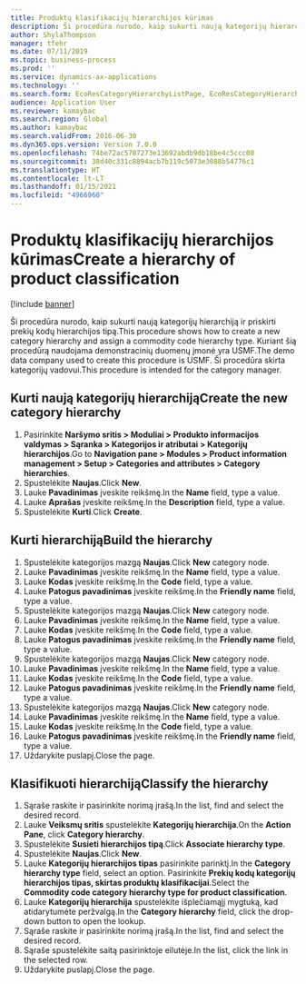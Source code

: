```yaml
---
title: Produktų klasifikacijų hierarchijos kūrimas
description: Ši procedūra nurodo, kaip sukurti naują kategorijų hierarchiją ir priskirti prekių kodų hierarchijos tipą.
author: ShylaThompson
manager: tfehr
ms.date: 07/11/2019
ms.topic: business-process
ms.prod: ''
ms.service: dynamics-ax-applications
ms.technology: ''
ms.search.form: EcoResCategoryHierarchyListPage, EcoResCategoryHierarchyCreate, EcoResCategory, EcoResCategoryHierarchyRole, EcoResProductCategory, EcoResCategorySearchList, EcoResCategoryHierarchyFactbox, EcoResCategoryFriendlyName, EcoResCategoryAddProduct
audience: Application User
ms.reviewer: kamaybac
ms.search.region: Global
ms.author: kamaybac
ms.search.validFrom: 2016-06-30
ms.dyn365.ops.version: Version 7.0.0
ms.openlocfilehash: 74be72ac5787273e13692abdb9db18be4c5ccc08
ms.sourcegitcommit: 38d40c331c8894acb7b119c5073e3088b54776c1
ms.translationtype: HT
ms.contentlocale: lt-LT
ms.lasthandoff: 01/15/2021
ms.locfileid: "4966960"
---
```

# <a name="create-a-hierarchy-of-product-classification"></a><span data-ttu-id="0659a-103">Produktų klasifikacijų hierarchijos kūrimas</span><span class="sxs-lookup"><span data-stu-id="0659a-103">Create a hierarchy of product classification</span></span>

[!include [banner](../../includes/banner.md)]

<span data-ttu-id="0659a-104">Ši procedūra nurodo, kaip sukurti naują kategorijų hierarchiją ir priskirti prekių kodų hierarchijos tipą.</span><span class="sxs-lookup"><span data-stu-id="0659a-104">This procedure shows how to create a new category hierarchy and assign a commodity code hierarchy type.</span></span> <span data-ttu-id="0659a-105">Kuriant šią procedūrą naudojama demonstracinių duomenų įmonė yra USMF.</span><span class="sxs-lookup"><span data-stu-id="0659a-105">The demo data company used to create this procedure is USMF.</span></span> <span data-ttu-id="0659a-106">Ši procedūra skirta kategorijų vadovui.</span><span class="sxs-lookup"><span data-stu-id="0659a-106">This procedure is intended for the category manager.</span></span>


## <a name="create-the-new-category-hierarchy"></a><span data-ttu-id="0659a-107">Kurti naują kategorijų hierarchiją</span><span class="sxs-lookup"><span data-stu-id="0659a-107">Create the new category hierarchy</span></span>
1. <span data-ttu-id="0659a-108">Pasirinkite **Naršymo sritis > Moduliai > Produkto informacijos valdymas > Sąranka > Kategorijos ir atributai > Kategorijų hierarchijos**.</span><span class="sxs-lookup"><span data-stu-id="0659a-108">Go to **Navigation pane > Modules > Product information management > Setup > Categories and attributes > Category hierarchies**.</span></span>
2. <span data-ttu-id="0659a-109">Spustelėkite **Naujas**.</span><span class="sxs-lookup"><span data-stu-id="0659a-109">Click **New**.</span></span>
3. <span data-ttu-id="0659a-110">Lauke **Pavadinimas** įveskite reikšmę.</span><span class="sxs-lookup"><span data-stu-id="0659a-110">In the **Name** field, type a value.</span></span>
4. <span data-ttu-id="0659a-111">Lauke **Aprašas** įveskite reikšmę.</span><span class="sxs-lookup"><span data-stu-id="0659a-111">In the **Description** field, type a value.</span></span>
5. <span data-ttu-id="0659a-112">Spustelėkite **Kurti**.</span><span class="sxs-lookup"><span data-stu-id="0659a-112">Click **Create**.</span></span>

## <a name="build-the-hierarchy"></a><span data-ttu-id="0659a-113">Kurti hierarchiją</span><span class="sxs-lookup"><span data-stu-id="0659a-113">Build the hierarchy</span></span>
1. <span data-ttu-id="0659a-114">Spustelėkite kategorijos mazgą **Naujas**.</span><span class="sxs-lookup"><span data-stu-id="0659a-114">Click **New** category node.</span></span>
2. <span data-ttu-id="0659a-115">Lauke **Pavadinimas** įveskite reikšmę.</span><span class="sxs-lookup"><span data-stu-id="0659a-115">In the **Name** field, type a value.</span></span>
3. <span data-ttu-id="0659a-116">Lauke **Kodas** įveskite reikšmę.</span><span class="sxs-lookup"><span data-stu-id="0659a-116">In the **Code** field, type a value.</span></span>
4. <span data-ttu-id="0659a-117">Lauke **Patogus pavadinimas** įveskite reikšmę.</span><span class="sxs-lookup"><span data-stu-id="0659a-117">In the **Friendly name** field, type a value.</span></span>
5. <span data-ttu-id="0659a-118">Spustelėkite kategorijos mazgą **Naujas**.</span><span class="sxs-lookup"><span data-stu-id="0659a-118">Click **New** category node.</span></span>
6. <span data-ttu-id="0659a-119">Lauke **Pavadinimas** įveskite reikšmę.</span><span class="sxs-lookup"><span data-stu-id="0659a-119">In the **Name** field, type a value.</span></span>
7. <span data-ttu-id="0659a-120">Lauke **Kodas** įveskite reikšmę.</span><span class="sxs-lookup"><span data-stu-id="0659a-120">In the **Code** field, type a value.</span></span>
8. <span data-ttu-id="0659a-121">Lauke **Patogus pavadinimas** įveskite reikšmę.</span><span class="sxs-lookup"><span data-stu-id="0659a-121">In the **Friendly name** field, type a value.</span></span>
9. <span data-ttu-id="0659a-122">Spustelėkite kategorijos mazgą **Naujas**.</span><span class="sxs-lookup"><span data-stu-id="0659a-122">Click **New** category node.</span></span>
10. <span data-ttu-id="0659a-123">Lauke **Pavadinimas** įveskite reikšmę.</span><span class="sxs-lookup"><span data-stu-id="0659a-123">In the **Name** field, type a value.</span></span>
11. <span data-ttu-id="0659a-124">Lauke **Kodas** įveskite reikšmę.</span><span class="sxs-lookup"><span data-stu-id="0659a-124">In the **Code** field, type a value.</span></span>
12. <span data-ttu-id="0659a-125">Lauke **Patogus pavadinimas** įveskite reikšmę.</span><span class="sxs-lookup"><span data-stu-id="0659a-125">In the **Friendly name** field, type a value.</span></span>
13. <span data-ttu-id="0659a-126">Spustelėkite kategorijos mazgą **Naujas**.</span><span class="sxs-lookup"><span data-stu-id="0659a-126">Click **New** category node.</span></span>
14. <span data-ttu-id="0659a-127">Lauke **Pavadinimas** įveskite reikšmę.</span><span class="sxs-lookup"><span data-stu-id="0659a-127">In the **Name** field, type a value.</span></span>
15. <span data-ttu-id="0659a-128">Lauke **Kodas** įveskite reikšmę.</span><span class="sxs-lookup"><span data-stu-id="0659a-128">In the **Code** field, type a value.</span></span>
16. <span data-ttu-id="0659a-129">Lauke **Patogus pavadinimas** įveskite reikšmę.</span><span class="sxs-lookup"><span data-stu-id="0659a-129">In the **Friendly name** field, type a value.</span></span>
17. <span data-ttu-id="0659a-130">Uždarykite puslapį.</span><span class="sxs-lookup"><span data-stu-id="0659a-130">Close the page.</span></span>

## <a name="classify-the-hierarchy"></a><span data-ttu-id="0659a-131">Klasifikuoti hierarchiją</span><span class="sxs-lookup"><span data-stu-id="0659a-131">Classify the hierarchy</span></span>
1. <span data-ttu-id="0659a-132">Sąraše raskite ir pasirinkite norimą įrašą.</span><span class="sxs-lookup"><span data-stu-id="0659a-132">In the list, find and select the desired record.</span></span>
2. <span data-ttu-id="0659a-133">Lauke **Veiksmų sritis** spustelėkite **Kategorijų hierarchija**.</span><span class="sxs-lookup"><span data-stu-id="0659a-133">On the **Action Pane**, click **Category hierarchy**.</span></span>
3. <span data-ttu-id="0659a-134">Spustelėkite **Susieti hierarchijos tipą**.</span><span class="sxs-lookup"><span data-stu-id="0659a-134">Click **Associate hierarchy type**.</span></span>
4. <span data-ttu-id="0659a-135">Spustelėkite **Naujas**.</span><span class="sxs-lookup"><span data-stu-id="0659a-135">Click **New**.</span></span>
5. <span data-ttu-id="0659a-136">Lauke **Kategorijų hierarchijos tipas** pasirinkite parinktį.</span><span class="sxs-lookup"><span data-stu-id="0659a-136">In the **Category hierarchy type** field, select an option.</span></span> <span data-ttu-id="0659a-137">Pasirinkite **Prekių kodų kategorijų hierarchijos tipas, skirtas produktų klasifikacijai**.</span><span class="sxs-lookup"><span data-stu-id="0659a-137">Select the **Commodity code category hierarchy type for product classification**.</span></span>  
6. <span data-ttu-id="0659a-138">Lauke **Kategorijų hierarchija** spustelėkite išplečiamąjį mygtuką, kad atidarytumėte peržvalgą.</span><span class="sxs-lookup"><span data-stu-id="0659a-138">In the **Category hierarchy** field, click the drop-down button to open the lookup.</span></span>
7. <span data-ttu-id="0659a-139">Sąraše raskite ir pasirinkite norimą įrašą.</span><span class="sxs-lookup"><span data-stu-id="0659a-139">In the list, find and select the desired record.</span></span>
8. <span data-ttu-id="0659a-140">Sąraše spustelėkite saitą pasirinktoje eilutėje.</span><span class="sxs-lookup"><span data-stu-id="0659a-140">In the list, click the link in the selected row.</span></span>
9. <span data-ttu-id="0659a-141">Uždarykite puslapį.</span><span class="sxs-lookup"><span data-stu-id="0659a-141">Close the page.</span></span>

